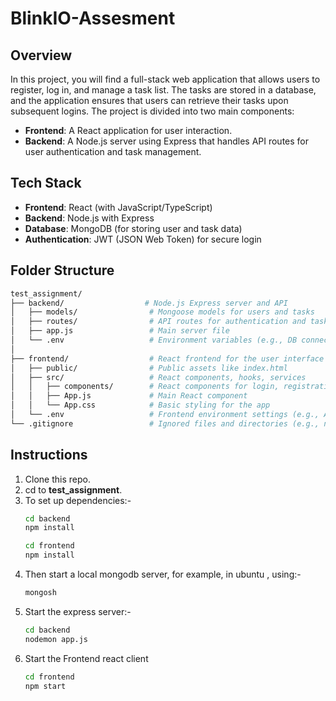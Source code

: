 # BlinkIO-Assesment

## Overview

In this project, you will find a full-stack web application that allows users to register, log in, and manage a task list. The tasks are stored in a database, and the application ensures that users can retrieve their tasks upon subsequent logins. The project is divided into two main components:

- **Frontend**: A React application for user interaction.
- **Backend**: A Node.js server using Express that handles API routes for user authentication and task management.

## Tech Stack

- **Frontend**: React (with JavaScript/TypeScript)
- **Backend**: Node.js with Express
- **Database**: MongoDB (for storing user and task data)
- **Authentication**: JWT (JSON Web Token) for secure login

## Folder Structure

```bash
test_assignment/
├── backend/                  # Node.js Express server and API
│   ├── models/                # Mongoose models for users and tasks
│   ├── routes/                # API routes for authentication and task management
│   ├── app.js                 # Main server file
│   └── .env                   # Environment variables (e.g., DB connection, JWT secret)
│
├── frontend/                  # React frontend for the user interface
│   ├── public/                # Public assets like index.html
│   ├── src/                   # React components, hooks, services
│   │   ├── components/        # React components for login, registration, task list and Navbar
│   │   ├── App.js             # Main React component
│   │   └── App.css            # Basic styling for the app
│   └── .env                   # Frontend environment settings (e.g., API URL)
└── .gitignore                 # Ignored files and directories (e.g., node_modules, .env)
```
## Instructions
1. Clone this repo.
2. cd to **test_assignment**.
3. To set up dependencies:-
   ```bash
   cd backend
   npm install
   ```
   ```bash
   cd frontend
   npm install
   ```
4. Then start a local mongodb server, for example, in ubuntu , using:-
   ```bash
   mongosh
   ```
5. Start the express server:-
   ```bash
   cd backend
   nodemon app.js
   ```
6. Start the Frontend react client
   ```bash
   cd frontend
   npm start
   ```
